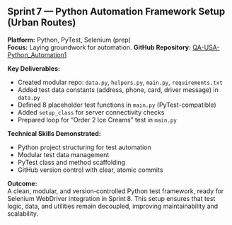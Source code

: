 ## Sprint 7 — Python Automation Framework Setup (Urban Routes)

**Platform:** Python, PyTest, Selenium (prep)  
**Focus:** Laying groundwork for automation.
**GitHub Repository:** [QA-USA-Python_Automation1](https://github.com/cristawloch/QA-USA-Python_Automation1)

**Key Deliverables:**
- Created modular repo: `data.py`, `helpers.py`, `main.py`, `requirements.txt`
- Added test data constants (address, phone, card, driver message) in `data.py`
- Defined 8 placeholder test functions in `main.py` (PyTest-compatible)
- Added `setup_class` for server connectivity checks
- Prepared loop for “Order 2 Ice Creams” test in `main.py`

**Technical Skills Demonstrated:**
- Python project structuring for test automation
- Modular test data management
- PyTest class and method scaffolding
- GitHub version control with clear, atomic commits

**Outcome:**  
A clean, modular, and version‑controlled Python test framework, ready for Selenium WebDriver integration in Sprint 8. This setup ensures that test logic, data, and utilities remain decoupled, improving maintainability and scalability.
